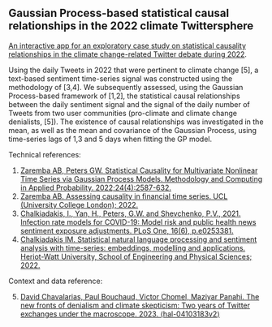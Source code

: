 ## Gaussian Process-based statistical causal relationships in the 2022 climate Twittersphere
[An interactive app for an exploratory case study on statistical causality relationships in the climate change-related Twitter debate during 2022](https://climategpcausality.streamlit.app/).

Using the daily Tweets in 2022 that were pertinent to climate change [5], a text-based sentiment time-series signal was constructed using the methodology of [3,4]. We subsequently assessed, using the Gaussian Process-based framework of [1,2], the statistical causal relationships between the daily sentiment signal and the signal of the daily number of Tweets from two user communities (pro-climate and climate change denialists, [5]). The existence of causal relationships was investigated in the mean, as well as the mean and covariance of the Gaussian Process, using time-series lags of 1,3 and 5 days when fitting the GP model. 

Technical references:

1. [Zaremba AB, Peters GW. Statistical Causality for Multivariate Nonlinear Time Series via Gaussian Process Models. Methodology and Computing in Applied Probability. 2022;24(4):2587-632.](https://doi.org/10.1007/s11009-022-09928-3)
2. [Zaremba AB. Assessing causality in financial time series. UCL (University College London); 2022.](https://discovery.ucl.ac.uk/id/eprint/10143981)
3. [Chalkiadakis, I., Yan, H., Peters, G.W. and Shevchenko, P.V., 2021. Infection rate models for COVID-19: Model risk and public health news sentiment exposure adjustments. PLoS One, 16(6), p.e0253381.](https://doi.org/10.1371/journal.pone.0253381)
4. [Chalkiadakis IM. Statistical natural language processing and sentiment analysis with time-series: embeddings, modelling and applications. Heriot-Watt University, School of Engineering and Physical Sciences; 2022.](http://hdl.handle.net/10399/4594)

Context and data reference:

5. [David Chavalarias, Paul Bouchaud, Victor Chomel, Maziyar Panahi. The new fronts of denialism and climate skepticism: Two years of Twitter exchanges under the macroscope. 2023. ⟨hal-04103183v2⟩](https://hal.science/hal-04103183v2)
